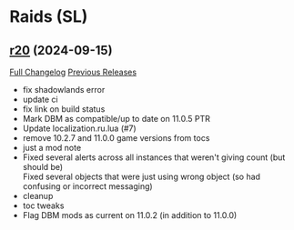 # <DBM Mod> Raids (SL)

## [r20](https://github.com/DeadlyBossMods/DBM-Shadowlands/tree/r20) (2024-09-15)
[Full Changelog](https://github.com/DeadlyBossMods/DBM-Shadowlands/compare/r19...r20) [Previous Releases](https://github.com/DeadlyBossMods/DBM-Shadowlands/releases)

- fix shadowlands error  
- update ci  
- fix link on build status  
- Mark DBM as compatible/up to date on 11.0.5 PTR  
- Update localization.ru.lua (#7)  
- remove 10.2.7 and 11.0.0 game versions from tocs  
- just a mod note  
- Fixed several alerts across all instances that weren't giving count (but should be)  
    Fixed several objects that were just using wrong object (so had confusing or incorrect messaging)  
- cleanup  
- toc tweaks  
- Flag DBM mods as current on 11.0.2 (in addition to 11.0.0)  
